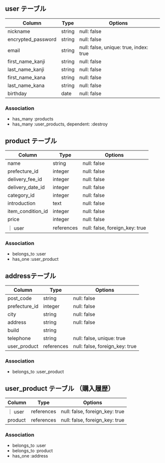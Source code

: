 ## user テーブル

| Column             | Type       | Options                                     |
| ------------------ | ---------- | ------------------------------------------- |
| nickname           | string     | null: false                                 |
| encrypted_password | string     | null: false                                 |
| email              | string     | null: false, unique: true, index: true 　　　|
| first_name_kanji   | string     | null: false                                 |
| last_name_kanji    | string     | null: false                                 |
| first_name_kana    | string     | null: false                                 |
| last_name_kana     | string     | null: false                                 |
| birthday           | date       | null: false                                 |

### Association

- has_many :products
- has_many :user_products, dependent: :destroy

## product テーブル

| Column            | Type       | Options                        |
| ----------------- | ---------- | ------------------------------ |
| name              | string     | null: false                    |
| prefecture_id     | integer    | null: false                    |
| delivery_fee_id   | integer    | null: false                    |
| delivery_date_id  | integer    | null: false                    |
| category_id       | integer    | null: false                    |
| introduction      | text       | null: false                    |
| item_condition_id | integer    | null: false                    |
| price             | integer    | null: false                    |
｜ user             | references | null: false, foreign_key: true |

### Association

- belongs_to :user
- has_one :user_product

##  addressテーブル

| Column           | Type       | Options                        |
| -----------------| ---------- | ------------------------------ |
| post_code        | string     | null: false                    |
| prefecture_id    | integer    | null: false                    |
| city             | string     | null: false                    |
| address          | string     | null: false                    |
| build            | string     |                                |
| telephone        | string     | null: false, unique: true      |
| user_product     | references | null: false, foreign_key: true |


### Association

- belongs_to :user_product

## user_product テーブル （購入履歴）

| Column  | Type       | Options                        |
| ------- | ---------- | ------------------------------ |
｜ user   | references | null: false, foreign_key: true |
| product | references | null: false, foreign_key: true |

### Association

- belongs_to :user
- belongs_to :product
- has_one :address

